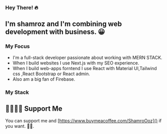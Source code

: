 ###  	**Hey There!** :fire:

## I'm shamroz and I'm combining web development with business. 😀

### My Focus

- I'm a full-stack developer passionate about working with MERN STACK.
- When I build websites I use Next.js with my SEO experience.
- When I build web-apps forntend I use React with Material UI,Tailwind css ,React Bootstrap or React admin.
- Also am a big fan of Firebase.

### My Stack




 ## 🤜🏻🤛🏻 Support Me
 You can support me and [https://www.buymeacoffee.com/ShamroOoz]() if you want. 🙏🏻.
